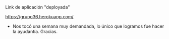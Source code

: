 Link de aplicación "deployada"

https://grupo36.herokuapp.com/

* Nos tocó una semana muy demandada, lo único que logramos fue hacer la ayudantía. Gracias.